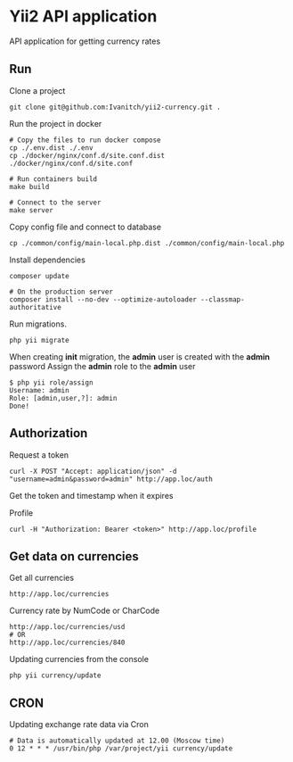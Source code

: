 Yii2 API application
===============================

API application for getting currency rates

Run
-------------------
Clone a project
```shell
git clone git@github.com:Ivanitch/yii2-currency.git .
```
Run the project in docker
```shell
# Copy the files to run docker compose
cp ./.env.dist ./.env
cp ./docker/nginx/conf.d/site.conf.dist ./docker/nginx/conf.d/site.conf

# Run containers build
make build

# Connect to the server
make server
```
Copy config file and connect to database
```shell
cp ./common/config/main-local.php.dist ./common/config/main-local.php
```
Install dependencies
```shell
composer update

# On the production server
composer install --no-dev --optimize-autoloader --classmap-authoritative
```
Run migrations.
```shell
php yii migrate
```
When creating **init** migration, the **admin** user is created with the **admin** password
Assign the **admin** role to the **admin** user
```shell
$ php yii role/assign
Username: admin
Role: [admin,user,?]: admin
Done!
```
Authorization
----------------------
Request a token
```shell
curl -X POST "Accept: application/json" -d "username=admin&password=admin" http://app.loc/auth
```
Get the token and timestamp when it expires

Profile
```shell
curl -H "Authorization: Bearer <token>" http://app.loc/profile
```
Get data on currencies
----------------------
Get all currencies
```shell
http://app.loc/currencies
```
Currency rate by NumCode or CharCode
```shell
http://app.loc/currencies/usd
# OR
http://app.loc/currencies/840
```
Updating currencies from the console
```shell
php yii currency/update
```
CRON
----------------------
Updating exchange rate data via Cron
```shell
# Data is automatically updated at 12.00 (Moscow time)
0 12 * * * /usr/bin/php /var/project/yii currency/update
```

